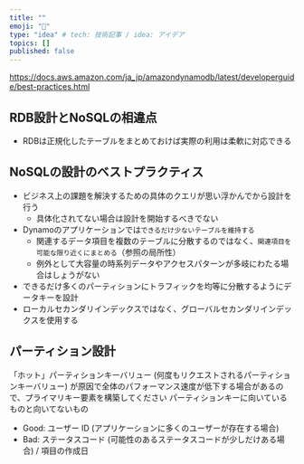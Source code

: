 ```yaml
---
title: ""
emoji: "🦁"
type: "idea" # tech: 技術記事 / idea: アイデア
topics: []
published: false
---
```



https://docs.aws.amazon.com/ja_jp/amazondynamodb/latest/developerguide/best-practices.html


## RDB設計とNoSQLの相違点

- RDBは正規化したテーブルをまとめておけば実際の利用は柔軟に対応できる

## NoSQLの設計のベストプラクティス

- ビジネス上の課題を解決するための具体のクエリが思い浮かんでから設計を行う
  - 具体化されてない場合は設計を開始するべきでない
- Dynamoのアプリケーションでは`できるだけ少ないテーブルを維持する`
  - 関連するデータ項目を複数のテーブルに分散するのではなく、`関連項目を可能な限り近くにまとめる`（参照の局所性）
  - 例外として大容量の時系列データやアクセスパターンが多岐にわたる場合はしょうがない
- できるだけ多くのパーティションにトラフィックを均等に分散するようにデータキーを設計
- ローカルセカンダリインデックスではなく、グローバルセカンダリインデックスを使用する

## パーティション設計

「ホット」パーティションキーバリュー (何度もリクエストされるパーティションキーバリュー) が原因で全体のパフォーマンス速度が低下する場合があるので、プライマリキー要素を構築してください
パーティションキーに向いているものと向いてないもの
- Good: ユーザー ID (アプリケーションに多くのユーザーが存在する場合)
- Bad: ステータスコード (可能性のあるステータスコードが少しだけある場合) / 項目の作成日